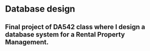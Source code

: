 # Database design 
## Final project of DA542 class where I design a database system for a Rental Property Management.
